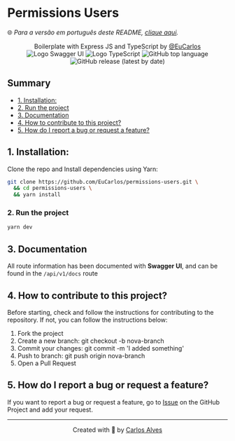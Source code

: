 # Permissions Users
🌐 _Para a versão em português deste README, [clique aqui](./docs/locales/pt-br/README.md)._


<p align="center">
    Boilerplate with Express JS and TypeScript by <a href="https://github.com/EuCarlos">@EuCarlos</a><br>
    <img src="https://img.shields.io/badge/SWAGGER_UI-1d4145?style=for-the-badge&logo=swagger&logoColor=85ea2d" alt="Logo Swagger UI"/>
    <img src="https://img.shields.io/badge/-TypeScript-2f74c3?style=for-the-badge&logo=typescript&logoColor=white" alt="Logo TypeScript" />
    <img alt="GitHub top language" src="https://img.shields.io/github/languages/top/EuCarlos/permissions-users?color=orange&style=for-the-badge">
    <img alt="GitHub release (latest by date)" src="https://img.shields.io/github/v/release/eucarlos/permissions-users?style=for-the-badge">
</p>

## Summary
- [1. Installation:](#1-installation)
- [2. Run the project](#2-run-the-project)
- [3. Documentation](#3-documentation)
- [4. How to contribute to this project?](#4-how-to-contribute-to-this-project)
- [5. How do I report a bug or request a feature?](#5-how-do-i-report-a-bug-or-request-a-feature)

## 1. Installation:
Clone the repo and Install dependencies using Yarn:
```bash
git clone https://github.com/EuCarlos/permissions-users.git \
  && cd permissions-users \
  && yarn install
```
### 2. Run the project

```bash
yarn dev
```
## 3. Documentation
All route information has been documented with **Swagger UI**, and can be found in the `/api/v1/docs` route


## 4. How to contribute to this project?
Before starting, check and follow the instructions for contributing to the repository. If not, you can follow the instructions below:

1. Fork the project
2. Create a new branch: git checkout -b nova-branch
3. Commit your changes: git commit -m 'I added something'
4. Push to branch: git push origin nova-branch
5. Open a Pull Request

## 5. How do I report a bug or request a feature?
If you want to report a bug or request a feature, go to [Issue](https://github.com/eucarlos/permissions-users/issues) on the GitHub Project and add your request.

___

<p align="center">
Created with 💜 by <a href="https://github.com/eucarlos/">Carlos Alves</a></p>
